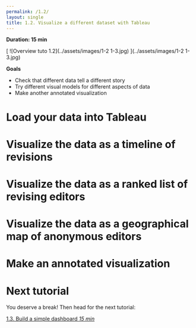 ```yaml
---
permalink: /1.2/
layout: single
title: 1.2. Visualize a different dataset with Tableau
---
```


**Duration: 15 min**

[
	![Overview tuto 1.2](../assets/images/1-2 1-3.jpg)
](../assets/images/1-2 1-3.jpg)

**Goals**
* Check that different data tell a different story
* Try different visual models for different aspects of data
* Make another annotated visualization

# Load your data into Tableau

# Visualize the data as a timeline of revisions

# Visualize the data as a ranked list of revising editors 

# Visualize the data as a geographical map of anonymous editors

# Make an annotated visualization

# Next tutorial

You deserve a break! Then head for the next tutorial:

[1.3. Build a simple dashboard *15 min*](../1.3/)

